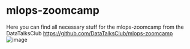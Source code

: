 # mlops-zoomcamp

Here you can find all necessary stuff for the mlops-zoomcamp from the DataTalksClub https://github.com/DataTalksClub/mlops-zoomcamp 
![image](https://user-images.githubusercontent.com/54916420/169824231-a0cd408d-0b12-4add-950b-760cff774f52.png)
